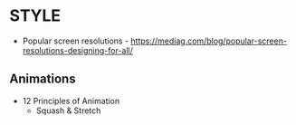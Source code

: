 # STYLE

  - Popular screen resolutions - https://mediag.com/blog/popular-screen-resolutions-designing-for-all/

## Animations

  - 12 Principles of Animation
    - Squash & Stretch
